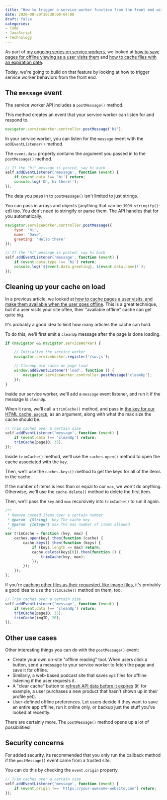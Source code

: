 ```yaml
---
title: "How to trigger a service worker function from the front end with vanilla JS"
date: 2020-08-20T10:30:00-04:00
draft: false
categories:
- Code
- JavaScript
- Technology
---
```


As part of [my ongoing series on service workers](/series/service-workers/), we looked at [how to save pages for offline viewing as a user visits them](/saving-recently-viewed-pages-offline-with-service-workers-and-vanilla-js/) and [how to cache files with an expiration date](/how-to-set-an-expiration-date-for-items-in-a-service-worker-cache/).

Today, we're going to build on that feature by looking at how to trigger service worker behaviors from the front end.

## The `message` event

The service worker API includes a `postMessage()` method.

This method creates an event that your service worker can listen for and respond to.

```js
navigator.serviceWorker.controller.postMessage('hi');
```

In your service worker, you can listen for the `message` event with the `addEventListener()` method.

The `event.data` property contains the argument you passed in to the `postMessage()` method.

```js
// If the "hi" message is posted, say hi back
self.addEventListener('message', function (event) {
	if (event.data !== 'hi') return;
	console.log('Oh, hi there!');
});
```

The data you pass in to `postMessage()` isn't limited to just strings.

You can pass in arrays and objects (anything that can be `JSON.stringify()`-ed) too. You don't need to stringify or parse them. The API handles that for you automatically.

```js
navigator.serviceWorker.controller.postMessage({
	type: 'hi',
	name: 'Dave',
	greeting: 'Hello there'
});

// If the "hi" message is posted, say hi back
self.addEventListener('message', function (event) {
	if (event.data.type !== 'hi') return;
	console.log(`${event.data.greeting}, ${event.data.name}!`);
});
```

## Cleaning up your cache on load

In a previous article, we looked at [how to cache pages a user visits, and make them available when the user goes offline](/saving-recently-viewed-pages-offline-with-service-workers-and-vanilla-js/). This is a great technique, but if a user visits your site often, their "available offline" cache can get quite big.

It's probably a good idea to limit how many articles the cache can hold.

To do this, we'll first emit a `cleanUp` message after the page is done loading.

```js
if (navigator && navigator.serviceWorker) {

	// Initialize the service worker
	navigator.serviceWorker.register('/sw.js');

	// Cleanup old cache on page load
	window.addEventListener('load', function () {
		navigator.serviceWorker.controller.postMessage('cleanUp');
	});
}
```

Inside our service worker, we'll add a `message` event listener, and run it if the message is `cleanUp`.

When it runs, we'll call a `trimCache()` method, and pass in [the key for our HTML cache, `pageID`](/how-to-update-a-service-worker/), as an argument, along with what the max size the cache should be.

```js
// Trim caches over a certain size
self.addEventListener('message', function (event) {
	if (event.data !== 'cleanUp') return;
	trimCache(pageID, 35);
});
```

Inside `trimCache()` method, we'll use the `caches.open()` method to open the cache associated with the `key`.

Then, we'll use the `caches.keys()` method to get the keys for all of the items in the cache.

If the number of items is less than or equal to our `max`, we won't do anything. Otherwise, we'll use the `cache.delete()` method to delete the first item.

Then, we'll pass the `key` and `max` recursively into `trimCache()` to run it again.

```js
/**
 * Remove cached items over a certain number
 * @param  {String}  key The cache key
 * @param  {Integer} max The max number of items allowed
 */
var trimCache = function (key, max) {
	caches.open(key).then(function (cache) {
		cache.keys().then(function (keys) {
			if (keys.length <= max) return;
			cache.delete(keys[0]).then(function () {
				trimCache(key, max);
			});
		});
	});
};
```

If you're [caching other files as their requested, like image files](/offline-first-with-service-workers-and-vanilla-js/), it's probably a good idea to use the `trimCache()` method on them, too.

```js
// Trim caches over a certain size
self.addEventListener('message', function (event) {
	if (event.data !== 'cleanUp') return;
	trimCache(pageID, 35);
	trimCache(imgID, 20);
});
```

## Other use cases

Other interesting things you can do with the `postMessage()` event:

- Create your own on-site "offline reading" tool. When users click a button, send a message to your service worker to fetch the page and save it for offline.
- Similarly, a web-based podcast site that saves `mp3` files for offline listening if the user requests it.
- A "clear cache" button to [refresh API data before it expires](/how-to-set-an-expiration-date-for-items-in-a-service-worker-cache/) (if, for example, a user purchases a new product that hasn't shown up in their profile yet).
- User-defined offline preferences. Let users decide if they want to save an entire app offline, run it online only, or backup just the stuff you've looked at recently.

There are certainly more. The `postMessage()` method opens up a lot of possibilities!

## Security concerns

For added security, its recommended that you only run the callback method if the `postMessage()` event came from a trusted site.

You can do this by checking the `event.origin` property.

```js
// Trim caches over a certain size
self.addEventListener('message', function (event) {
	if (event.origin !== 'https://your-awesome-website.com') return;
});
```